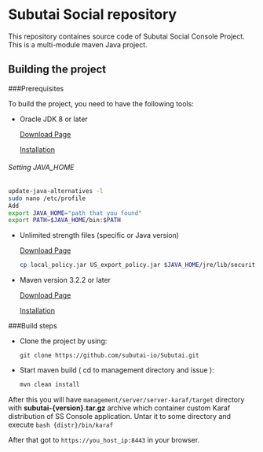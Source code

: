 # Subutai Social repository

This repository containes source code of Subutai Social Console Project.
This is a multi-module maven Java project.

## Building the project

###Prerequisites

To build the project, you need to have the following tools:
- Oracle JDK 8 or later

  [Download Page](http://www.oracle.com/technetwork/java/javase/downloads/jdk8-downloads-2133151.html)
  
  [Installation](http://askubuntu.com/questions/56104/how-can-i-install-sun-oracles-proprietary-java-jdk-6-7-8-or-jre)

###### Setting JAVA_HOME
  ```bash
  update-java-alternatives -l
  sudo nano /etc/profile
  Add
  export JAVA_HOME="path that you found"
  export PATH=$JAVA_HOME/bin:$PATH
  ```
- Unlimited strength files (specific or Java version)

  [Download Page](http://www.oracle.com/technetwork/java/javase/downloads/jce8-download-2133166.html)
  
  ```bash
  cp local_policy.jar US_export_policy.jar $JAVA_HOME/jre/lib/security
  ```
  
- Maven version 3.2.2 or later

  [Download Page](https://maven.apache.org/download.cgi)
  
  [Installation](http://basicgroundwork.blogspot.com/2015/05/installing-maven-333-on-ubuntu-1504.html)

###Build steps

- Clone the project by using:

    `git clone https://github.com/subutai-io/Subutai.git`

- Start maven build ( cd to management directory and issue ):

    ```bash
    mvn clean install
    ```

After this you will have `management/server/server-karaf/target` directory with **subutai-{version}.tar.gz** archive
which container custom Karaf distribution of SS Console application.
Untar it to some directory and execute
    ```bash
    {distr}/bin/karaf
    ```

After that got to `https://you_host_ip:8443` in your browser.
